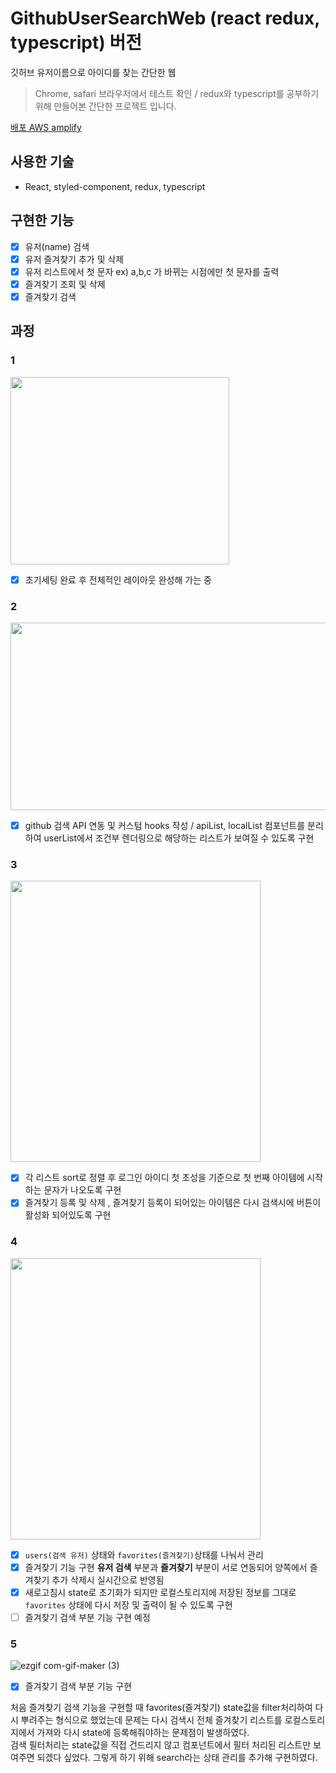 # GithubUserSearchWeb (react redux, typescript) 버전
깃허브 유저이름으로 아이디를 찾는 간단한 웹 <br>
> Chrome, safari 브라우저에서 테스트 확인 / redux와 typescript를 공부하기 위해 만들어본 간단한 프로젝트 입니다.

[배포 AWS amplify](https://main.dbtepoau2lfan.amplifyapp.com/)

## 사용한 기술
- React, styled-component, redux, typescript

## 구현한 기능

- [x] 유저(name) 검색 
- [x] 유저 즐겨찾기 추가 및 삭제
- [x] 유저 리스트에서 첫 문자 ex) a,b,c 가 바뀌는 시점에만 첫 문자를 출력
- [x] 즐겨찾기 조회 및 삭제
- [x] 즐겨찾기 검색 

## 과정

### 1
<img src="https://user-images.githubusercontent.com/54402926/123619788-807d4080-d844-11eb-9186-04d8b8d6a7f9.png" width="350" height="300"/>

- [x] 초기세팅 완료 후 전체적인 레이아웃 완성해 가는 중

### 2

<img src="https://user-images.githubusercontent.com/54402926/123739783-2f238e80-d8e2-11eb-87f6-5f71fe05659d.png" width="650" height="300"/>

- [x] github 검색 API 연동 및 커스텀 hooks 작성 / apiList, localList 컴포넌트를 분리하여 userList에서 조건부 렌더링으로 해당하는 리스트가 보여질 수 있도록 구현

### 3

<img src="https://user-images.githubusercontent.com/54402926/124270002-90639000-db76-11eb-9ea4-0af46a9ff7ce.png" width="400" height="450"/>

- [x] 각 리스트 sort로 정렬 후 로그인 아이디 첫 초성을 기준으로 첫 번째 아이템에 시작하는 문자가 나오도록 구현
- [x] 즐겨찾기 등록 및 삭제 , 즐겨찾기 등록이 되어있는 아이템은 다시 검색시에 버튼이 활성화 되어있도록 구현

### 4

<img src="https://user-images.githubusercontent.com/54402926/124447090-01e05000-ddbc-11eb-9b6e-69f8322e934e.png" width="400" height="450"/>

- [x] `users(검색 유저)` 상태와 `favorites(즐겨찾기)`상태를 나눠서 관리
- [x] 즐겨찾기 기능 구현 **유저 검색** 부분과 **즐겨찾기** 부분이 서로 연동되어 양쪽에서 즐겨찾기 추가 삭제시 실시간으로 반영됨
- [x] 새로고침시 state로 초기화가 되지만 로컬스토리지에 저장된 정보를 그대로 `favorites` 상태에 다시 저장 및 출력이 될 수 있도록 구현
- [ ] 즐겨찾기 검색 부분 기능 구현 예정

### 5

![ezgif com-gif-maker (3)](https://user-images.githubusercontent.com/54402926/124751788-ffb7f600-df61-11eb-8641-2700e49b3fba.gif)

- [x] 즐겨찾기 검색 부분 기능 구현

처음 즐겨찾기 검색 기능을 구현할 때 favorites(즐겨찾기) state값을 filter처리하여 다시 뿌려주는 형식으로 했었는데 문제는 다시 검색시 전체 즐겨찾기 리스트를 로컬스토리지에서 가져와 다시 state에 등록해줘야하는 
문제점이 발생하였다. <br> 
검색 필터처리는 state값을 직접 건드리지 않고 컴포넌트에서 필터 처리된 리스트만 보여주면 되겠다 싶었다. 
그렇게 하기 위해 search라는 상태 관리를 추가해 구현하였다.
